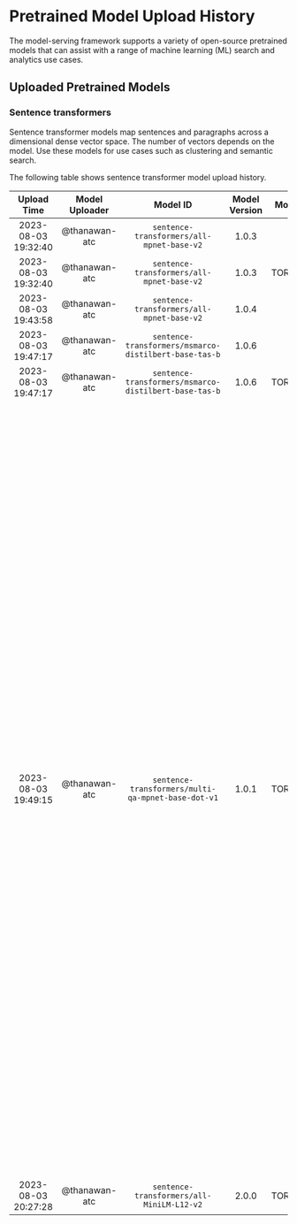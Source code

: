 # Pretrained Model Upload History

The model-serving framework supports a variety of open-source pretrained models that can assist with a range of machine learning (ML) search and analytics use cases. 


## Uploaded Pretrained Models


### Sentence transformers

Sentence transformer models map sentences and paragraphs across a dimensional dense vector space. The number of vectors depends on the model. Use these models for use cases such as clustering and semantic search. 

The following table shows sentence transformer model upload history.

[//]: # (This may be the most platform independent comment)

|Upload Time|Model Uploader|Model ID|Model Version|Model Format|Embedding Dimension|Pooling Mode|Model Description|
| :---: | :---: | :---: | :---: | :---: | :---: | :---: | :---: |
|2023-08-03 19:32:40|@thanawan-atc|`sentence-transformers/all-mpnet-base-v2`|1.0.3|ONNX|Default|Default|Default|
|2023-08-03 19:32:40|@thanawan-atc|`sentence-transformers/all-mpnet-base-v2`|1.0.3|TORCH_SCRIPT|Default|Default|Default|
|2023-08-03 19:43:58|@thanawan-atc|`sentence-transformers/all-mpnet-base-v2`|1.0.4|ONNX|Default|Default|New version description|
|2023-08-03 19:47:17|@thanawan-atc|`sentence-transformers/msmarco-distilbert-base-tas-b`|1.0.6|ONNX|Default|Default|'Description with single quotation'|
|2023-08-03 19:47:17|@thanawan-atc|`sentence-transformers/msmarco-distilbert-base-tas-b`|1.0.6|TORCH_SCRIPT|Default|Default|'Description with single quotation'|
|2023-08-03 19:49:15|@thanawan-atc|`sentence-transformers/multi-qa-mpnet-base-dot-v1`|1.0.1|TORCH_SCRIPT|Default|Default|(Very long description) This is a sentence-transformers model: It maps sentences & paragraphs to a 384 dimensional dense vector space and can be used for tasks like clustering or semantic search. This is a sentence-transformers model: It maps sentences & paragraphs to a 384 dimensional dense vector space and can be used for tasks like clustering or semantic search. This is a sentence-transformers model: It maps sentences & paragraphs to a 384 dimensional dense vector space and can be used for tasks like clustering or semantic search. This is a sentence-transformers model: It maps sentences & paragraphs to a 384 dimensional dense vector space and can be used for tasks like clustering or semantic search.|
|2023-08-03 20:27:28|@thanawan-atc|`sentence-transformers/all-MiniLM-L12-v2`|2.0.0|TORCH_SCRIPT|Default|Default|Default|
